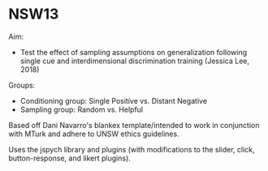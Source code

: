 # NSW13

Aim: 
- Test the effect of sampling assumptions on generalization following single cue and interdimensional discrimination training (Jessica Lee, 2018)

Groups:
- Conditioning group: Single Positive vs. Distant Negative 
- Sampling group: Random vs. Helpful

Based off Dani Navarro's blankex template/intended to work in conjunction with MTurk and adhere to UNSW ethics guidelines. 

Uses the jspych library and plugins (with modifications to the slider, click, button-response, and likert plugins). 
